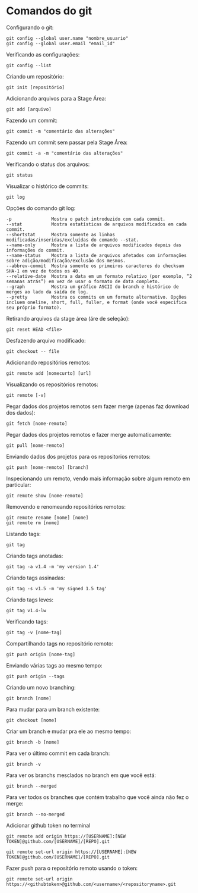 # Comandos do git

Configurando o git:

```
git config --global user.name "nombre_usuario"
git config --global user.email "email_id"
```

Verificando as configurações:

```
git config --list
```

Criando um repositório:

```
git init [repositório]
```

Adicionando arquivos para a Stage Área:

```
git add [arquivo]
```

Fazendo um commit:

```
git commit -m "comentário das alterações"
```

Fazendo um commit sem passar pela Stage Área:

```
git commit -a -m "comentário das alterações"
```

Verificando o status dos arquivos:

```
git status
```

Visualizar o histórico de commits:

```
git log
```

Opções do comando git log:

```
-p 	             Mostra o patch introduzido com cada commit.
--stat 	         Mostra estatísticas de arquivos modificados em cada commit.
--shortstat 	 Mostra somente as linhas modificadas/inseridas/excluídas do comando --stat.
--name-only 	 Mostra a lista de arquivos modificados depois das informações do commit.
--name-status 	 Mostra a lista de arquivos afetados com informações sobre adição/modificação/exclusão dos mesmos.
--abbrev-commit  Mostra somente os primeiros caracteres do checksum SHA-1 em vez de todos os 40.
--relative-date  Mostra a data em um formato relativo (por exemplo, “2 semanas atrás”) em vez de usar o formato de data completo.
--graph 	     Mostra um gráfico ASCII do branch e histórico de merges ao lado da saída de log.
--pretty 	     Mostra os commits em um formato alternativo. Opções incluem oneline, short, full, fuller, e format (onde você especifica seu próprio formato).
```

Retirando arquivos da stage área (áre de seleção):

```
git reset HEAD <file>
```

Desfazendo arquivo modificado:

```
git checkout -- file
```

Adicionando repositórios remotos:

```
git remote add [nomecurto] [url]
```

Visualizando os repositórios remotos:

```
git remote [-v]
```

Pegar dados dos projetos remotos sem fazer merge (apenas faz download dos dados):

```
git fetch [nome-remoto]
```

Pegar dados dos projetos remotos e fazer merge automaticamente:

```
git pull [nome-remoto]
```

Enviando dados dos projetos para os repositorios remotos:

```
git push [nome-remoto] [branch]
```

Inspecionando um remoto, vendo mais informação sobre algum remoto em particular:

```
git remote show [nome-remoto]
```

Removendo e renomeando repositórios remotos:

```
git remote rename [nome] [nome]
git remote rm [nome]
```

Listando tags:

```
git tag
```

Criando tags anotadas:

```
git tag -a v1.4 -m 'my version 1.4'
```

Criando tags assinadas:

```
git tag -s v1.5 -m 'my signed 1.5 tag'
```

Criando tags leves:

```
git tag v1.4-lw
```

Verificando tags:

```
git tag -v [nome-tag]
```

Compartilhando tags no repositório remoto:

```
git push origin [nome-tag]
```

Enviando várias tags ao mesmo tempo:

```
git push origin --tags
```

Criando um novo branching:

```
git branch [nome]
```

Para mudar para um branch existente:

```
git checkout [nome]
```

Criar um branch e mudar pra ele ao mesmo tempo:

```
git branch -b [nome]
```

Para ver o último commit em cada branch:

```
git branch -v
```

Para ver os branchs mesclados no branch em que você está:

```
git branch --merged
```

Para ver todos os branches que contém trabalho que você ainda não fez o merge:

```
git branch --no-merged
```

Adicionar github token no terminal

```
git remote add origin https://[USERNAME]:[NEW TOKEN]@github.com/[USERNAME]/[REPO].git
```

```
git remote set-url origin https://[USERNAME]:[NEW TOKEN]@github.com/[USERNAME]/[REPO].git
```

Fazer push para o repositório remoto usando o token:

```
git remote set-url origin https://<githubtoken>@github.com/<username>/<repositoryname>.git
```
